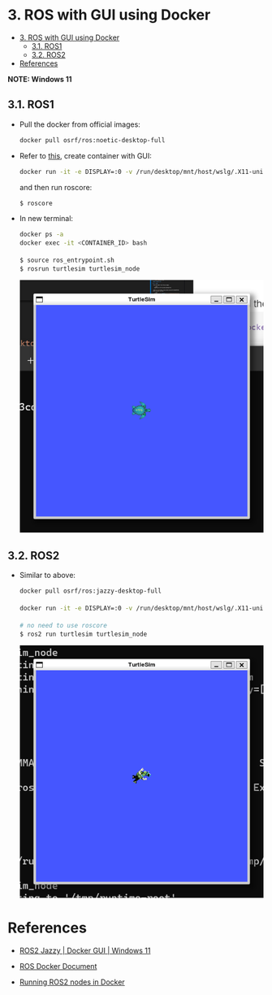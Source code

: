 # 3. ROS with GUI using Docker

- [3. ROS with GUI using Docker](#3-ros-with-gui-using-docker)
    - [3.1. ROS1](#31-ros1)
    - [3.2. ROS2](#32-ros2)
- [References](#references)

**NOTE: Windows 11**

## 3.1. ROS1

- Pull the docker from official images:

    ```bash
    docker pull osrf/ros:noetic-desktop-full
    ```

- Refer to [this](https://www.youtube.com/watch?v=ECaBsKY9rUM), create container with GUI:

    ```bash
    docker run -it -e DISPLAY=:0 -v /run/desktop/mnt/host/wslg/.X11-unix:/tmp/.X11-unix -v /run/desktop/mnt/host/wslg:/mnt/wslg osrf/ros:noetic-desktop-full
    ```

    and then run roscore:
    
    ```bash
    $ roscore
    ```

- In new terminal:

    ```bash
    docker ps -a
    docker exec -it <CONTAINER_ID> bash
    
    $ source ros_entrypoint.sh
    $ rosrun turtlesim turtlesim_node
    ```

    ![turtlesim_ros1](./assets/turtlesim_ros1.png)


## 3.2. ROS2

- Similar to above:

    ```bash
    docker pull osrf/ros:jazzy-desktop-full

    docker run -it -e DISPLAY=:0 -v /run/desktop/mnt/host/wslg/.X11-unix:/tmp/.X11-unix -v /run/desktop/mnt/host/wslg:/mnt/wslg osrf/ros:jazzy-desktop-full

    # no need to use roscore
    $ ros2 run turtlesim turtlesim_node
    ```

    ![turtlesim_ros2](./assets/turtlesim_ros2.png)

# References

- [ROS2 Jazzy | Docker GUI | Windows 11](https://www.youtube.com/watch?v=ECaBsKY9rUM)

- [ROS Docker Document](https://wiki.ros.org/docker)

- [Running ROS2 nodes in Docker](https://docs.ros.org/en/jazzy/How-To-Guides/Run-2-nodes-in-single-or-separate-docker-containers.html)
